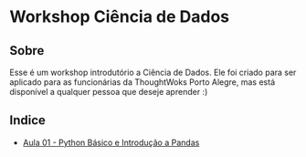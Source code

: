 # Workshop Ciência de Dados

## Sobre
Esse é um workshop introdutório a Ciência de Dados. Ele foi criado para ser aplicado para as funcionárias da ThoughtWoks Porto Alegre, mas está disponível a qualquer pessoa que deseje aprender :)

## Indice

- [Aula 01 - Python Básico e Introdução a Pandas](aula-01/python-basico.md)
